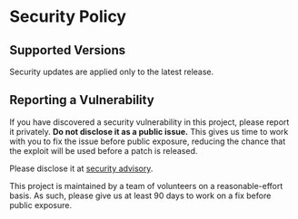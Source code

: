 # Security Policy

## Supported Versions

Security updates are applied only to the latest release.

## Reporting a Vulnerability

If you have discovered a security vulnerability in this project, please report it privately. **Do not disclose it as a public issue.** This gives us time to work with you to fix the issue before public exposure, reducing the chance that the exploit will be used before a patch is released.

Please disclose it at [security advisory](https://github.com/bitflags/bitflags/security/advisories/new).

This project is maintained by a team of volunteers on a reasonable-effort basis. As such, please give us at least 90 days to work on a fix before public exposure.
